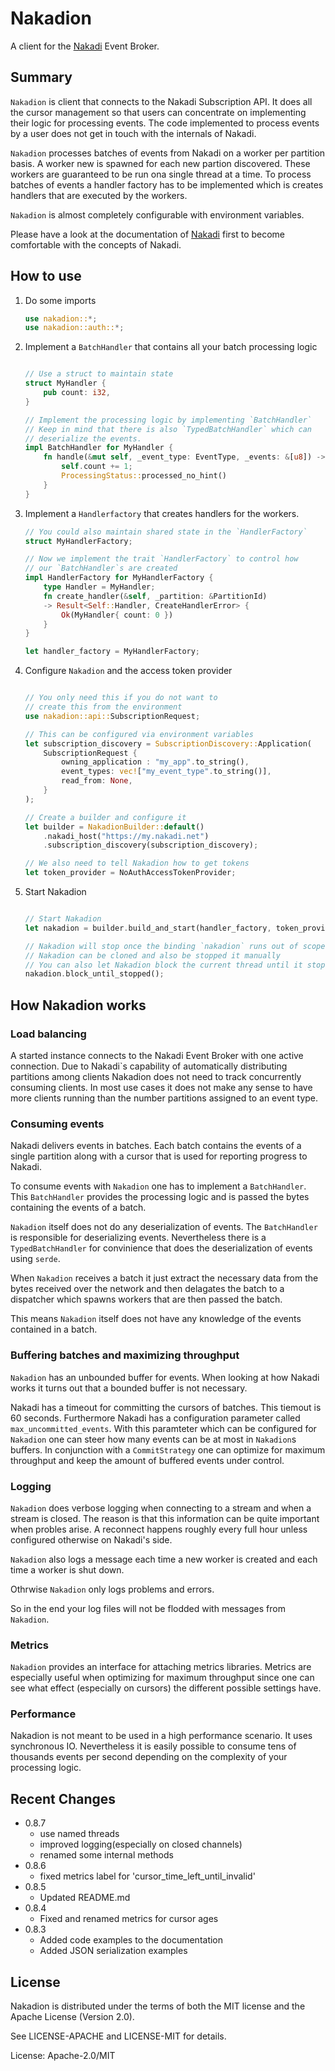 # Nakadion

A client for the [Nakadi](http://nakadi.io) Event Broker.

## Summary

`Nakadion` is client that connects to the Nakadi Subscription API. It
does all the cursor management so that users can concentrate on
implementing their logic for processing events. The code implemented
to process events by a user does not get in touch with the internals of Nakadi.

`Nakadion` processes batches of events from Nakadi on a worker per partition basis.
A worker new is spawned for each new partion discovered. These workers are guaranteed
to be run ona single thread at a time. To process batches of events a
handler factory has to be implemented which is creates handlers that are executed by the
workers.

`Nakadion` is almost completely configurable with environment variables.

Please have a look at the documentation of [Nakadi](http://nakadi.io)
first to become comfortable with the concepts of Nakadi.

## How to use

1. Do some imports

    ```rust
    use nakadion::*;
    use nakadion::auth::*;
    ```

2. Implement a `BatchHandler` that contains all your batch processing logic

    ```rust

    // Use a struct to maintain state
    struct MyHandler {
        pub count: i32,
    }

    // Implement the processing logic by implementing `BatchHandler`
    // Keep in mind that there is also `TypedBatchHandler` which can
    // deserialize the events.
    impl BatchHandler for MyHandler {
        fn handle(&mut self, _event_type: EventType, _events: &[u8]) -> ProcessingStatus {
            self.count += 1;
            ProcessingStatus::processed_no_hint()
        }
    }
    ```

3. Implement a `Handlerfactory` that creates handlers for the workers.

    ```rust
    // You could also maintain shared state in the `HandlerFactory`
    struct MyHandlerFactory;

    // Now we implement the trait `HandlerFactory` to control how
    // our `BatchHandler`s are created
    impl HandlerFactory for MyHandlerFactory {
        type Handler = MyHandler;
        fn create_handler(&self, _partition: &PartitionId)
        -> Result<Self::Handler, CreateHandlerError> {
            Ok(MyHandler{ count: 0 })
        }
    }

    let handler_factory = MyHandlerFactory;
    ```

4. Configure `Nakadion` and the access token provider

    ```rust

    // You only need this if you do not want to
    // create this from the environment
    use nakadion::api::SubscriptionRequest;

    // This can be configured via environment variables
    let subscription_discovery = SubscriptionDiscovery::Application(
        SubscriptionRequest {
            owning_application : "my_app".to_string(),
            event_types: vec!["my_event_type".to_string()],
            read_from: None,
        }
    );

    // Create a builder and configure it
    let builder = NakadionBuilder::default()
        .nakadi_host("https://my.nakadi.net")
        .subscription_discovery(subscription_discovery);

    // We also need to tell Nakadion how to get tokens
    let token_provider = NoAuthAccessTokenProvider;
    ```

5. Start Nakadion

    ```rust

    // Start Nakadion
    let nakadion = builder.build_and_start(handler_factory, token_provider).unwrap();

    // Nakadion will stop once the binding `nakadion` runs out of scope.
    // Nakadion can be cloned and also be stopped it manually
    // You can also let Nakadion block the current thread until it stops.
    nakadion.block_until_stopped();
    ```

## How Nakadion works

### Load balancing

A started instance connects to the Nakadi Event Broker with one active connection. Due to
Nakadi`s capability of automatically distributing partitions among clients Nakadion does
not need to track concurrently consuming clients. In most use cases it does not make
any sense to have more clients running than the number partitions assigned
to an event type.

### Consuming events

Nakadi delivers events in batches. Each batch contains the events of a single partition
along with a cursor that is used for reporting progress to Nakadi.

To consume events with `Nakadion` one has to implement a `BatchHandler`. This `BatchHandler`
provides the processing logic and is passed the bytes containing the events of a batch.

`Nakadion` itself does not do any deserialization of events. The `BatchHandler` is responsible
for deserializing events. Nevertheless there is a `TypedBatchHandler` for convinience
that does the deserialization of events using `serde`.

When `Nakadion` receives a batch it just extract the necessary data from
the bytes received over the network and then delagates the batch
to a dispatcher which spawns workers that are then passed the batch.

This means `Nakadion` itself does not have any knowledge of the events contained in a batch.

### Buffering batches and maximizing throughput

`Nakadion` has an unbounded buffer for events. When looking at how Nakadi works it turns
out that a bounded buffer is not necessary.

Nakadi has a timeout for committing the cursors of batches. This tiemout is 60 seconds.
Furthermore Nakadi has a configuration parameter called `max_uncommitted_events`.
With this paramteter which can be configured for `Nakadion` one can steer how many
events can be at most in `Nakadion`s buffers. In conjunction with a
`CommitStrategy` one can optimize for maximum throughput and keep the amount
of buffered events under control.

### Logging

`Nakadion` does verbose logging when connecting to a stream and when a stream is closed. The
reason is that this information can be quite important when probles arise. A reconnect
happens roughly every full hour unless configured otherwise on Nakadi's side.

`Nakadion` also logs a message each time a new worker is created and each time a worker is
shut down.

Othrwise `Nakadion` only logs problems and errors.

So in the end your log files will not be flodded with messages from `Nakadion`.

### Metrics

`Nakadion` provides an interface for attaching metrics libraries. Metrics are especially
useful when optimizing for maximum throughput since one can see what
effect (especially on cursors) the different possible settings have.

### Performance

Nakadion is not meant to be used in a high performance scenario. It uses synchronous IO.
Nevertheless it is easily possible to consume tens of thousands events per second depending
on the complexity of your processing logic.

## Recent Changes

* 0.8.7
   * use named threads
   * improved logging(especially on closed channels)
   * renamed some internal methods
* 0.8.6
   * fixed metrics label for 'cursor_time_left_until_invalid'
* 0.8.5
    * Updated README.md
* 0.8.4
    * Fixed and renamed metrics for cursor ages
* 0.8.3
    * Added code examples to the documentation
    * Added JSON serialization examples

## License

Nakadion is distributed under the terms of both the MIT license and the Apache License (Version
2.0).

See LICENSE-APACHE and LICENSE-MIT for details.

License: Apache-2.0/MIT
